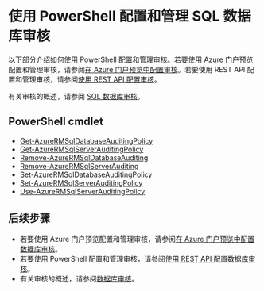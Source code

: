 <properties
    pageTitle="PowerShell：管理 Azure SQL 数据库审核 | Azure"
    description="使用 PowerShell 配置 Azure SQL 数据库审核，以跟踪数据库事件并将其写入 Azure 存储帐户中的审核日志。"
    services="sql-database"
    documentationcenter=""
    author="ronitr"
    manager="jhubbard"
    editor="giladm" />
<tags
    ms.assetid="89c2a155-c2fb-4b67-bc19-9b4e03c6d3bc"
    ms.service="sql-database"
    ms.custom="secure and protect"
    ms.workload="data-management"
    ms.tgt_pltfrm="na"
    ms.devlang="na"
    ms.topic="article"
    ms.date="10/05/2016"
    wacn.date="03/24/2017"
    ms.author="ronitr; giladm" />  


# 使用 PowerShell 配置和管理 SQL 数据库审核

以下部分介绍如何使用 PowerShell 配置和管理审核。若要使用 Azure 门户预览配置和管理审核，请参阅[在 Azure 门户预览中配置审核](/documentation/articles/sql-database-auditing-portal/)。若要使用 REST API 配置和管理审核，请参阅[使用 REST API 配置审核](/documentation/articles/sql-database-auditing-rest/)。

有关审核的概述，请参阅 [SQL 数据库审核](/documentation/articles/sql-database-auditing/)。

## PowerShell cmdlet

   * [Get-AzureRMSqlDatabaseAuditingPolicy][101]
   * [Get-AzureRMSqlServerAuditingPolicy][102]
   * [Remove-AzureRMSqlDatabaseAuditing][103]
   * [Remove-AzureRMSqlServerAuditing][104]
   * [Set-AzureRMSqlDatabaseAuditingPolicy][105]
   * [Set-AzureRMSqlServerAuditingPolicy][106]
   * [Use-AzureRMSqlServerAuditingPolicy][107]

## 后续步骤

* 若要使用 Azure 门户预览配置和管理审核，请参阅[在 Azure 门户预览中配置数据库审核](/documentation/articles/sql-database-auditing-portal/)。
* 若要使用 PowerShell 配置和管理审核，请参阅[使用 REST API 配置数据库审核](/documentation/articles/sql-database-auditing-rest/)。
* 有关审核的概述，请参阅[数据库审核](/documentation/articles/sql-database-auditing/)。


[101]: https://msdn.microsoft.com/zh-cn/library/azure/mt603731(v=azure.200).aspx
[102]: https://msdn.microsoft.com/zh-cn/library/azure/mt619329(v=azure.200).aspx
[103]: https://msdn.microsoft.com/zh-cn/library/azure/mt603796(v=azure.200).aspx
[104]: https://msdn.microsoft.com/zh-cn/library/azure/mt603574(v=azure.200).aspx
[105]: https://msdn.microsoft.com/zh-cn/library/azure/mt603531(v=azure.200).aspx
[106]: https://msdn.microsoft.com/zh-cn/library/azure/mt603794(v=azure.200).aspx
[107]: https://msdn.microsoft.com/zh-cn/library/azure/mt619353(v=azure.200).aspx

<!---HONumber=Mooncake_0320_2017-->